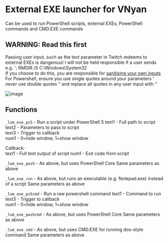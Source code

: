 # External EXE launcher for VNyan
Can be used to run PowerShell scripts, external EXEs, PowerShell commands and CMD.EXE commands

## WARNING: Read this first
Passing user input, such as the text parameter in Twitch redeems to external EXEs is dangerous! I will not be held responsible if a user sends e.g. '; RMDIR /S C:\Windows\System32  
If you choose to do this, you are responsible for [sanitising your own inputs](https://xkcd.com/327/)
For Powershell, ensure you use single quotes around your parameters ' never use double quotes " and replace all quotes in any user input with ''

![image](https://github.com/user-attachments/assets/3e18f990-32e3-419d-b0d4-17f88ab5f747)

## Functions

```_lum_exe_ps5``` - Run a script under PowerShell 5
text1 - Full path to script  
text2 - Parameters to pass to script  
text3 - Trigger to callback  
num1 - 0=hide window, 1=show window  

Callback:  
text1 - Full text output of script
num1 - Exit code from script

```_lum_exe_pwsh``` - As above, but uses PowerShell Core
Same parameters as above

```_lum_exe_run``` - As above, but runs an executable (e.g. Notepad.exe) instead of a script
Same parameters as above

```_lum_exe_ps5cmd``` - Run a raw powershell command
text1 - Command to run  
text3 - Trigger to callback  
num1 - 0=hide window, 1=show window  

```_lum_exe_pwshcmd``` - As above, but uses PowerShell Core
Same parameters as above

```_lum_exe_cmd``` - As above, but uses CMD.EXE for running dos-style command
Same parameters as above

